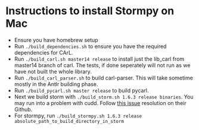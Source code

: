 # Instructions to install Stormpy on Mac

- Ensure you have homebrew setup
- Run `./build_dependencies.sh` to ensure you have the required dependencies for CArL.
- Run `./build_carl.sh master14 release` to install just the lib_carl from master14 branch of carl. The tests, if done seperately will not run as we have not built the whole library.
- Run `./build_carl_parser.sh` to build carl-parser. This will take sometime mostly in the Antlr building phase.
- Run `./build_pycarl.sh master release` to build pycarl. 
- Next we build storm with `./build_storm.sh 1.6.3 release binaries`. You may run into a problem with cudd. Follow [this issue](https://github.com/moves-rwth/storm/issues/104) resolution on their Github.
- For stormpy, run `./build_stormpy.sh 1.6.3 release absolute_path_to_build_directory_in_storm`
